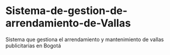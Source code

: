 # Sistema-de-gestion-de-arrendamiento-de-Vallas
Sistema que gestiona el arrendamiento  y mantenimiento de vallas publicitarias en Bogotá
